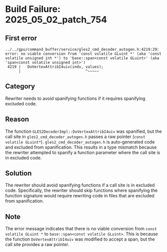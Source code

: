 # Build Failure: 2025_05_02_patch_754

## First error

```
../../gpu/command_buffer/service/gles2_cmd_decoder_autogen.h:4219:29: error: no viable conversion from 'const volatile GLuint *' (aka 'const volatile unsigned int *') to 'base::span<const volatile GLuint>' (aka 'span<const volatile unsigned int>')
 4219 |   DoVertexAttribI4uiv(indx, values);
      |                             ^~~~~~
```

## Category
Rewriter needs to avoid spanifying functions if it requires spanifying excluded code.

## Reason
The function `GLES2DecoderImpl::DoVertexAttribI4uiv` was spanified, but the call site in `gles2_cmd_decoder_autogen.h` passes a raw pointer (`const volatile GLuint*`). `gles2_cmd_decoder_autogen.h` is auto-generated code and excluded from spanification. This results in a type mismatch because the rewriter attempted to spanify a function parameter where the call site is in excluded code.

## Solution
The rewriter should avoid spanifying functions if a call site is in excluded code. Specifically, the rewriter should skip functions where spanifying the function signature would require rewriting code in files that are excluded from spanification.

## Note
The error message indicates that there is no viable conversion from `const volatile GLuint *` to `base::span<const volatile GLuint>`. This is because the function `DoVertexAttribI4uiv` was modified to accept a span, but the call site provides a raw pointer.
